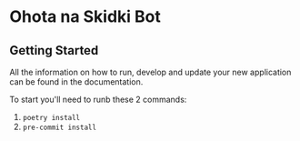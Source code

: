 
# Ohota na Skidki Bot

## Getting Started

All the information on how to run, develop and update your new application can be found in the documentation.

To start you'll need to runb these 2 commands:
1. `poetry install`
2. `pre-commit install`
